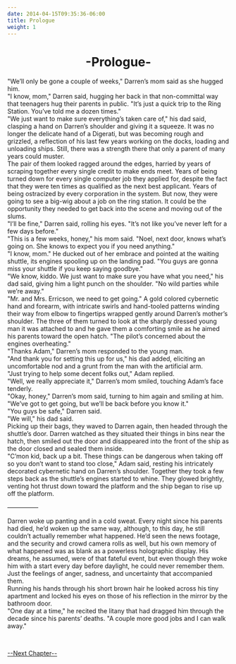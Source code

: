 ```yaml
---
date: 2014-04-15T09:35:36-06:00
title: Prologue
weight: 1
---
```

<h1 style="text-align: center;"><strong>-Prologue-</strong></h1>
"We&rsquo;ll only be gone a couple of weeks," Darren&rsquo;s mom said as she hugged him.<br />
"I know, mom," Darren said, hugging her back in that non-committal way that teenagers hug their parents in public. "It&rsquo;s just a quick trip to the Ring Station. You&rsquo;ve told me a dozen times."<br />
"We just want to make sure everything&rsquo;s taken care of," his dad said, clasping a hand on Darren&rsquo;s shoulder and giving it a squeeze. It was no longer the delicate hand of a Digerati, but was becoming rough and grizzled, a reflection of his last few years working on the docks, loading and unloading ships. Still, there was a strength there that only a parent of many years could muster.<br />
The pair of them looked ragged around the edges, harried by years of scraping together every single credit to make ends meet. Years of being turned down for every single computer job they applied for, despite the fact that they were ten times as qualified as the next best applicant. Years of being ostracized by every corporation in the system. But now, they were going to see a big-wig about a job on the ring station. It could be the opportunity they needed to get back into the scene and moving out of the slums.<br />
"I&rsquo;ll be fine," Darren said, rolling his eyes. "It&rsquo;s not like you&rsquo;ve never left for a few days before."<br />
"This is a few weeks, honey," his mom said. "Noel, next door, knows what&rsquo;s going on. She knows to expect you if you need anything."<br />
"I know, mom." He ducked out of her embrace and pointed at the waiting shuttle, its engines spooling up on the landing pad. "You guys are gonna miss your shuttle if you keep saying goodbye."<br />
"We know, kiddo. We just want to make sure you have what you need," his dad said, giving him a light punch on the shoulder. "No wild parties while we&rsquo;re away."<br />
"Mr. and Mrs. Erricson, we need to get going." A gold colored cybernetic hand and forearm, with intricate swirls and hand-tooled patterns winding their way from elbow to fingertips wrapped gently around Darren&rsquo;s mother&rsquo;s shoulder. The three of them turned to look at the sharply dressed young man it was attached to and he gave them a comforting smile as he aimed his parents toward the open hatch. "The pilot&rsquo;s concerned about the engines overheating."<br />
"Thanks Adam," Darren&rsquo;s mom responded to the young man.<br />
"And thank you for setting this up for us," his dad added, eliciting an uncomfortable nod and a grunt from the man with the artificial arm.<br />
"Just trying to help some decent folks out," Adam replied.<br />
"Well, we really appreciate it," Darren&rsquo;s mom smiled, touching Adam&rsquo;s face tenderly.<br />
"Okay, honey," Darren&rsquo;s mom said, turning to him again and smiling at him. "We&rsquo;ve got to get going, but we&rsquo;ll be back before you know it."<br />
"You guys be safe," Darren said.<br />
"We will," his dad said.<br />
Picking up their bags, they waved to Darren again, then headed through the shuttle&rsquo;s door. Darren watched as they situated their things in bins near the hatch, then smiled out the door and disappeared into the front of the ship as the door closed and sealed them inside.<br />
"C&rsquo;mon kid, back up a bit. These things can be dangerous when taking off so you don&rsquo;t want to stand too close," Adam said, resting his intricately decorated cybernetic hand on Darren&rsquo;s shoulder. Together they took a few steps back as the shuttle&rsquo;s engines started to whine. They glowed brightly, venting hot thrust down toward the platform and the ship began to rise up off the platform.

&mdash;&mdash;&mdash;&mdash;&mdash;

Darren woke up panting and in a cold sweat. Every night since his parents had died, he&rsquo;d woken up the same way, although, to this day, he still couldn&rsquo;t actually remember what happened. He&rsquo;d seen the news footage, and the security and crowd camera rolls as well, but his own memory of what happened was as blank as a powerless holographic display. His dreams, he assumed, were of that fateful event, but even though they woke him with a start every day before daylight, he could never remember them. Just the feelings of anger, sadness, and uncertainty that accompanied them.<br />
Running his hands through his short brown hair he looked across his tiny apartment and locked his eyes on those of his reflection in the mirror by the bathroom door.<br />
"One day at a time," he recited the litany that had dragged him through the decade since his parents&rsquo; deaths. "A couple more good jobs and I can walk away."

&nbsp;

[--Next Chapter--](../chapter-1)
